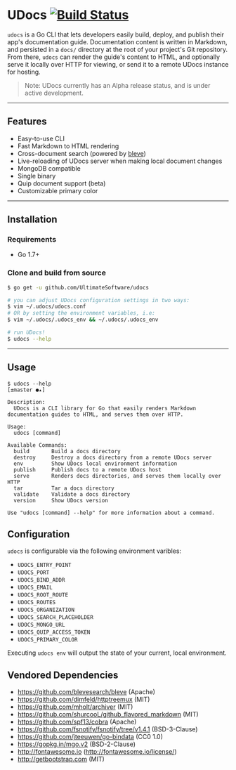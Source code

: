 UDocs [![Build Status](https://travis-ci.org/UltimateSoftware/udocs.svg?branch=master)](https://travis-ci.org/UltimateSoftware/udocs)
===

`udocs` is a Go CLI that lets developers easily build, deploy, and publish their app's documentation
guide. Documentation content is written in Markdown, and persisted in a `docs/` directory at the root of your project's Git repository.
From there, `udocs` can render the guide's content to HTML, and optionally serve it locally over HTTP for viewing, or send it to a remote UDocs instance for hosting.

> Note: UDocs currently has an Alpha release status, and is under active development.

---

## Features

- Easy-to-use CLI
- Fast Markdown to HTML rendering 
- Cross-document search (powered by [bleve](https://github.com/blevesearch/bleve))
- Live-reloading of UDocs server when making local document changes 
- MongoDB compatible 
- Single binary
- Quip document support (beta)
- Customizable primary color

--- 

## Installation

### Requirements

- Go 1.7+

### Clone and build from source

```bash
$ go get -u github.com/UltimateSoftware/udocs

# you can adjust UDocs configuration settings in two ways:
$ vim ~/.udocs/udocs.conf
# OR by setting the environment variables, i.e:
$ vim ~/.udocs/.udocs_env && ~/.udocs/.udocs_env

# run UDocs!
$ udocs --help
```

---

## Usage

```
$ udocs --help                                                                                                                                                 [±master ●▴]

Description:
  UDocs is a CLI library for Go that easily renders Markdown documentation guides to HTML, and serves them over HTTP.

Usage:
  udocs [command]

Available Commands:
  build       Build a docs directory
  destroy     Destroy a docs directory from a remote UDocs server
  env         Show UDocs local environment information
  publish     Publish docs to a remote UDocs host
  serve       Renders docs directories, and serves them locally over HTTP
  tar         Tar a docs directory
  validate    Validate a docs directory
  version     Show UDocs version

Use "udocs [command] --help" for more information about a command.
```

## Configuration 

`udocs` is configurable via the following environment varibles: 

- `UDOCS_ENTRY_POINT`
- `UDOCS_PORT`
- `UDOCS_BIND_ADDR`
- `UDOCS_EMAIL`
- `UDOCS_ROOT_ROUTE`
- `UDOCS_ROUTES`
- `UDOCS_ORGANIZATION`
- `UDOCS_SEARCH_PLACEHOLDER`
- `UDOCS_MONGO_URL`
- `UDOCS_QUIP_ACCESS_TOKEN`
- `UDOCS_PRIMARY_COLOR`

Executing `udocs env` will output the state of your current, local environment.

## Vendored Dependencies

- https://github.com/blevesearch/bleve (Apache)
- https://github.com/dimfeld/httptreemux (MIT)
- https://github.com/mholt/archiver (MIT)
- https://github.com/shurcooL/github_flavored_markdown (MIT)
- https://github.com/spf13/cobra (Apache)
- https://github.com/fsnotify/fsnotify/tree/v1.4.1 (BSD-3-Clause)
- https://github.com/jteeuwen/go-bindata (CC0 1.0)
- https://gopkg.in/mgo.v2 (BSD-2-Clause)
- http://fontawesome.io (http://fontawesome.io/license/)
- http://getbootstrap.com (MIT)
